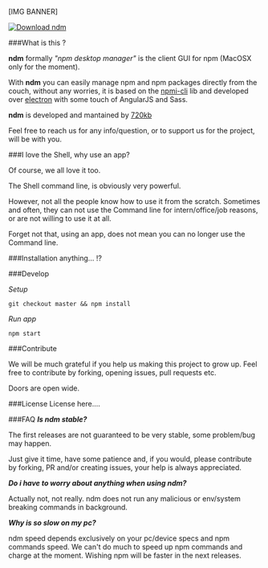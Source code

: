 [IMG BANNER]


[![Download ndm](http://i.imgur.com/ATfrNLB.png)](https://720kb.github.io/ndm)


###What is this ?

**ndm** formally _"npm desktop manager"_ is the client GUI for npm (MacOSX only for the moment).

With **ndm** you can easily manage npm and npm packages directly from the couch, without any worries, it is based on the [npmi-cli](https://github.com/npm/npmi-cli) lib and developed over [electron](https://github.com/electron/electron) with some touch of AngularJS and Sass.

**ndm** is developed and mantained by [720kb](http://720kb.net)

Feel free to reach us for any info/question, or to support us for the project, will be with you.

###I love the Shell, why use an app?

Of course, we all love it too.

The Shell command line, is obviously very powerful.

However, not all the people know how to use it from the scratch.
Sometimes and often, they can not use the Command line for intern/office/job reasons, or are not willing to use it at all.

Forget not that, using an app, does not mean you can no longer use the Command line.

###Installation
anything... !?

###Develop

_Setup_

`git checkout master && npm install`

_Run app_

`npm start`

###Contribute

We will be much grateful if you help us making this project to grow up. 
Feel free to contribute by forking, opening issues, pull requests etc.

Doors are open wide.

###License
License here....

###FAQ
**_Is ndm stable?_**

The first releases are not guaranteed to be very stable, some problem/bug may happen.

Just give it time, have some patience and, if you would, please contribute by forking, PR and/or creating issues, your help is always appreciated.

**_Do i have to worry about anything when using ndm?_**

Actually not, not really.
ndm does not run any malicious or env/system breaking commands in background.

**_Why is so slow on my pc?_**

ndm speed depends exclusively on your pc/device specs and npm commands speed.
We can't do much to speed up npm commands and charge at the moment.
Wishing npm will be faster in the next releases.